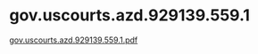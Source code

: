 # gov.uscourts.azd.929139.559.1

[gov.uscourts.azd.929139.559.1.pdf](gov%20uscourts%20azd%20929139%20559%201%205653fe5d3ab74886b2d6598c3f67f036/gov.uscourts.azd.929139.559.1.pdf)
